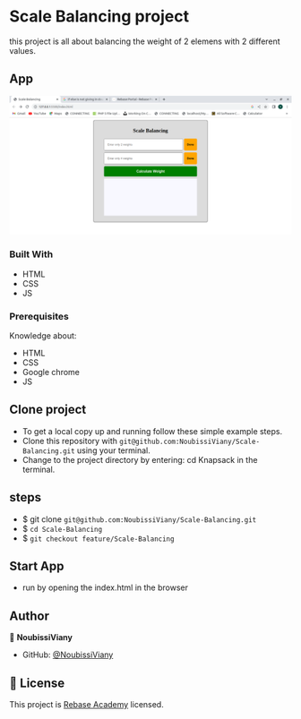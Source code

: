 # Scale Balancing project

this project is all about balancing the weight of 2 elemens with 2 different values.

## App

![Home](assets/images/home.png)

### Built With

- HTML
- CSS
- JS

### Prerequisites

Knowledge about:

- HTML
- CSS
- Google chrome
- JS

## Clone project

- To get a local copy up and running follow these simple example steps.
- Clone this repository with `git@github.com:NoubissiViany/Scale-Balancing.git` using your terminal.
- Change to the project directory by entering: cd Knapsack in the terminal.

## steps

- $ git clone `git@github.com:NoubissiViany/Scale-Balancing.git`
- $ `cd Scale-Balancing`
- $ `git checkout feature/Scale-Balancing`

## Start App

- run by opening the index.html in the browser

## Author

👤 **NoubissiViany**

- GitHub: [@NoubissiViany](git@github.com:NoubissiViany/Scale-Balancing.git)

## 📝 License

This project is [Rebase Academy](./LICENSE) licensed.
